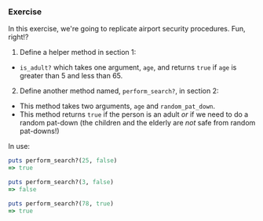### Exercise

In this exercise, we're going to replicate airport security procedures. Fun, right!?

1. Define a helper method in section 1:
  - `is_adult?` which takes one argument, `age`, and returns `true` if `age` is greater than 5 and less than 65.
2. Define another method named, `perform_search?`, in section 2:
  - This method takes two arguments, `age` and `random_pat_down`.
  - This method returns `true` if the person is an adult _or_ if we need to do a random pat-down (the children and the elderly are _not_ safe from random pat-downs!)

In use:

```ruby
puts perform_search?(25, false)
=> true

puts perform_search?(3, false)
=> false

puts perform_search?(78, true)
=> true
```
